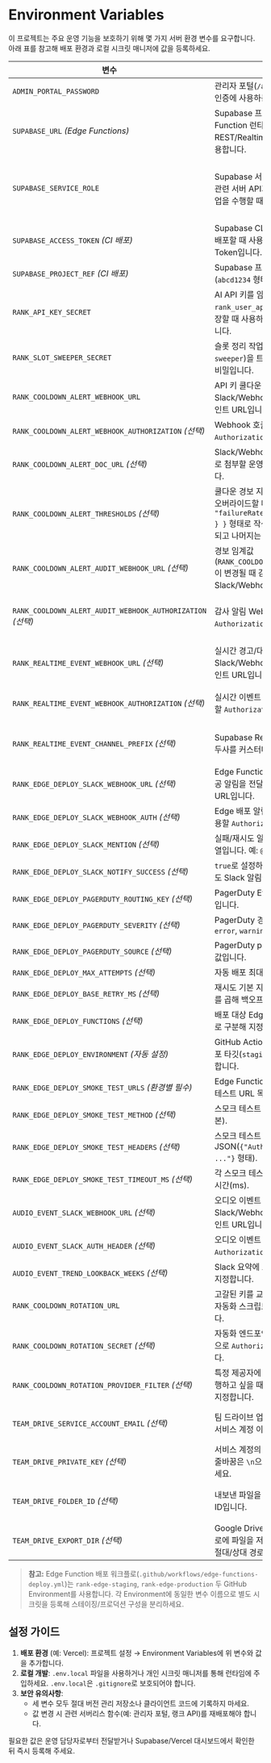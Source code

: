 # Environment Variables

이 프로젝트는 주요 운영 기능을 보호하기 위해 몇 가지 서버 환경 변수를 요구합니다. 아래 표를 참고해 배포 환경과 로컬 시크릿 매니저에 값을 등록하세요.

| 변수                                                       | 설명                                                                                                                                                                      | 사용 위치                                                                                                                                                                             | 비고                                                                                                                                                                            |
| ---------------------------------------------------------- | ------------------------------------------------------------------------------------------------------------------------------------------------------------------------- | ------------------------------------------------------------------------------------------------------------------------------------------------------------------------------------- | ------------------------------------------------------------------------------------------------------------------------------------------------------------------------------- |
| `ADMIN_PORTAL_PASSWORD`                                    | 관리자 포털(`/admin/portal`) 접근 시 인증에 사용하는 비밀번호입니다.                                                                                                      | `pages/admin/portal.js`, `pages/api/admin/login.js`                                                                                                                                   | **서버 전용** 변수입니다. 브라우저에 노출되지 않도록 서버 환경에만 설정하세요.                                                                                                  |
| `SUPABASE_URL` _(Edge Functions)_                          | Supabase 프로젝트 URL. Edge Function 런타임이 직접 REST/Realtime 호출을 수행할 때 사용합니다.                                                                             | `supabase/functions/_shared/supabaseClient.ts`                                                                                                                                        | `NEXT_PUBLIC_SUPABASE_URL`과 동일한 값을 설정하세요.                                                                                                                            |
| `SUPABASE_SERVICE_ROLE`                                    | Supabase 서비스 롤 키로, 랭크 게임 관련 서버 API가 보호 테이블에 쓰기 작업을 수행할 때 사용합니다.                                                                        | `lib/rank/db.js`, `pages/api/rank/*.js`, `supabase/functions/_shared/supabaseClient.ts`                                                                                               | Supabase 프로젝트 설정의 `service_role` 키 값을 그대로 사용합니다. 절대 클라이언트에 노출하지 마세요. Edge Function 환경에서는 `SUPABASE_SERVICE_ROLE_KEY` 변수명도 허용됩니다. |
| `SUPABASE_ACCESS_TOKEN` _(CI 배포)_                        | Supabase CLI가 Edge Function을 배포할 때 사용하는 Personal Access Token입니다.                                                                                            | `scripts/deploy-edge-functions.js`, CI 파이프라인                                                                                                                                     | GitHub Actions 등의 시크릿 스토어에 저장해 CLI 인증에 사용하세요.                                                                                                               |
| `SUPABASE_PROJECT_REF` _(CI 배포)_                         | Supabase 프로젝트 참조 ID (`abcd1234` 형태)입니다.                                                                                                                        | `scripts/deploy-edge-functions.js`, CI 파이프라인                                                                                                                                     | CLI 배포 대상 프로젝트와 일치하도록 설정합니다.                                                                                                                                 |
| `RANK_API_KEY_SECRET`                                      | AI API 키를 암호화해 `rank_user_api_keyring` 테이블에 저장할 때 사용하는 32바이트 비밀 키입니다.                                                                          | `lib/rank/encryption.js`, `lib/rank/userApiKeyring.js`, `pages/api/rank/user-api-keyring.js`                                                                                          | Base64로 인코딩된 32바이트 값을 권장합니다. 미설정 시 서버가 즉시 오류를 발생시키므로 필수로 등록하세요.                                                                        |
| `RANK_SLOT_SWEEPER_SECRET`                                 | 슬롯 정리 작업(`/api/rank/slot-sweeper`)을 트리거할 때 사용하는 공유 비밀입니다.                                                                                          | `pages/api/rank/slot-sweeper.js`, `docs/slot-sweeper-schedule.md`                                                                                                                     | 크론 잡이나 백오피스에서 호출 시 쿼리 파라미터 `secret` 값으로 전달합니다. 현재 기본값은 `171819`입니다.                                                                        |
| `RANK_COOLDOWN_ALERT_WEBHOOK_URL`                          | API 키 쿨다운 발생 시 Slack/Webhook 알림을 보낼 엔드포인트 URL입니다.                                                                                                     | `lib/rank/cooldownAutomation.js`, `pages/api/rank/cooldown-report.js`, `pages/api/rank/cooldown-digest.js`                                                                            | 미설정 시 경보는 건너뜁니다.                                                                                                                                                    |
| `RANK_COOLDOWN_ALERT_WEBHOOK_AUTHORIZATION` _(선택)_       | Webhook 호출에 사용할 `Authorization` 헤더 값입니다.                                                                                                                      | `lib/rank/cooldownAutomation.js`                                                                                                                                                      | 필요하지 않다면 비워 두세요.                                                                                                                                                    |
| `RANK_COOLDOWN_ALERT_DOC_URL` _(선택)_                     | Slack/Webhook 알림 본문에 자동으로 첨부할 운영 가이드 문서 URL입니다.                                                                                                     | `lib/rank/cooldownAutomation.js`, `pages/api/rank/cooldown-report.js`, `pages/api/rank/cooldown-digest.js`                                                                            | 미설정 시 저장소 기본 문서 링크가 사용됩니다.                                                                                                                                   |
| `RANK_COOLDOWN_ALERT_THRESHOLDS` _(선택)_                  | 쿨다운 경보 지표 임계값을 JSON으로 오버라이드할 때 사용합니다. `{ "failureRate": { "warning": 0.3 } }` 형태로 작성하면 해당 항목만 교체되고 나머지는 기본값이 유지됩니다. | `pages/api/rank/cooldown-telemetry.js`, `lib/rank/cooldownAlertThresholds.js`                                                                                                         | 파싱에 실패하면 기본값이 적용되며, `null`을 지정하면 해당 임계값 비교가 비활성화됩니다.                                                                                         |
| `RANK_COOLDOWN_ALERT_AUDIT_WEBHOOK_URL` _(선택)_           | 경보 임계값(`RANK_COOLDOWN_ALERT_THRESHOLDS`)이 변경될 때 감사 알림을 전송할 Slack/Webhook URL입니다.                                                                     | `lib/rank/cooldownAlertThresholdAuditTrail.js`                                                                                                                                        | 미설정 시 일반 경보용 Webhook(`RANK_COOLDOWN_ALERT_WEBHOOK_URL`)이 재사용됩니다.                                                                                                |
| `RANK_COOLDOWN_ALERT_AUDIT_WEBHOOK_AUTHORIZATION` _(선택)_ | 감사 알림 Webhook 호출 시 사용할 `Authorization` 헤더 값입니다.                                                                                                           | `lib/rank/cooldownAlertThresholdAuditTrail.js`                                                                                                                                        | 설정하지 않으면 일반 경보 토큰(`RANK_COOLDOWN_ALERT_WEBHOOK_AUTHORIZATION`) 또는 `RANK_COOLDOWN_ALERT_WEBHOOK_TOKEN`이 순차적으로 재사용됩니다.                                 |
| `RANK_REALTIME_EVENT_WEBHOOK_URL` _(선택)_                 | 실시간 경고/대역 이벤트를 Slack/Webhook으로 전파할 엔드포인트 URL입니다.                                                                                                  | `pages/api/rank/log-turn.js`, `lib/rank/realtimeEventNotifications.js`, `supabase/functions/rank-match-timeline`, `supabase/functions/rank-api-key-rotation`                          | 설정 시 경고·대역 이벤트가 즉시 알림으로 전달됩니다.                                                                                                                            |
| `RANK_REALTIME_EVENT_WEBHOOK_AUTHORIZATION` _(선택)_       | 실시간 이벤트 Webhook 호출 시 사용할 `Authorization` 헤더 값입니다.                                                                                                       | `lib/rank/realtimeEventNotifications.js`, `supabase/functions/rank-match-timeline`, `supabase/functions/rank-api-key-rotation`                                                        | 필요한 경우 `RANK_REALTIME_EVENT_WEBHOOK_TOKEN` 또는 동일 용도의 토큰을 대신 사용할 수 있습니다.                                                                                |
| `RANK_REALTIME_EVENT_CHANNEL_PREFIX` _(선택)_              | Supabase Realtime 채널 이름의 접두사를 커스터마이즈합니다.                                                                                                                | `lib/rank/realtimeEventNotifications.js`, `components/rank/StartClient/useStartClientEngine.js`, `supabase/functions/rank-match-timeline`, `supabase/functions/rank-api-key-rotation` | 기본값은 `rank-session`이며, 다중 환경에서 채널 이름이 충돌할 때만 조정하세요.                                                                                                  |
| `RANK_EDGE_DEPLOY_SLACK_WEBHOOK_URL` _(선택)_              | Edge Function 배포 실패·재시도·성공 알림을 전달할 Slack/Webhook URL입니다.                                                                                                | `scripts/deploy-edge-functions.js`                                                                                                                                                    | 미설정 시 Slack 알림은 전송되지 않습니다.                                                                                                                                       |
| `RANK_EDGE_DEPLOY_SLACK_WEBHOOK_AUTH` _(선택)_             | Edge 배포 알림 Webhook 호출 시 사용할 `Authorization` 헤더 값입니다.                                                                                                      | `scripts/deploy-edge-functions.js`                                                                                                                                                    | Webhook이 토큰을 요구할 때만 설정하세요.                                                                                                                                        |
| `RANK_EDGE_DEPLOY_SLACK_MENTION` _(선택)_                  | 실패/재시도 알림에 추가할 멘션 문자열입니다. 예: `@oncall`.                                                                                                               | `scripts/deploy-edge-functions.js`                                                                                                                                                    | Slack Webhook을 설정했다면 필요한 멘션을 지정하세요.                                                                                                                            |
| `RANK_EDGE_DEPLOY_SLACK_NOTIFY_SUCCESS` _(선택)_           | `true`로 설정하면 재시도 후 성공 시에도 Slack 알림이 전송됩니다.                                                                                                          | `scripts/deploy-edge-functions.js`                                                                                                                                                    | 기본값은 `false`입니다.                                                                                                                                                         |
| `RANK_EDGE_DEPLOY_PAGERDUTY_ROUTING_KEY` _(선택)_          | PagerDuty Events API v2 라우팅 키입니다.                                                                                                                                  | `scripts/deploy-edge-functions.js`                                                                                                                                                    | 설정 시 최종 실패 시 PagerDuty 경보를 트리거합니다.                                                                                                                             |
| `RANK_EDGE_DEPLOY_PAGERDUTY_SEVERITY` _(선택)_             | PagerDuty 경보 심각도(`critical`, `error`, `warning`, `info`).                                                                                                            | `scripts/deploy-edge-functions.js`                                                                                                                                                    | 기본값은 `critical`입니다.                                                                                                                                                      |
| `RANK_EDGE_DEPLOY_PAGERDUTY_SOURCE` _(선택)_               | PagerDuty payload의 `source` 필드 값입니다.                                                                                                                               | `scripts/deploy-edge-functions.js`                                                                                                                                                    | 기본값은 `rank-edge-deploy`입니다.                                                                                                                                              |
| `RANK_EDGE_DEPLOY_MAX_ATTEMPTS` _(선택)_                   | 자동 배포 최대 시도 횟수입니다.                                                                                                                                           | `scripts/deploy-edge-functions.js`                                                                                                                                                    | 기본값은 3회입니다.                                                                                                                                                             |
| `RANK_EDGE_DEPLOY_BASE_RETRY_MS` _(선택)_                  | 재시도 기본 지연(ms)으로, 시도 번호를 곱해 백오프를 계산합니다.                                                                                                           | `scripts/deploy-edge-functions.js`                                                                                                                                                    | 기본값은 60,000ms(60초)입니다.                                                                                                                                                  |
| `RANK_EDGE_DEPLOY_FUNCTIONS` _(선택)_                      | 배포 대상 Edge Function 이름을 쉼표로 구분해 지정합니다.                                                                                                                  | `scripts/deploy-edge-functions.js`                                                                                                                                                    | 기본값은 `rank-match-timeline,rank-api-key-rotation`입니다.                                                                                                                     |
| `RANK_EDGE_DEPLOY_ENVIRONMENT` _(자동 설정)_               | GitHub Actions 워크플로가 현재 배포 타깃(`staging`/`production`)을 주입합니다.                                                                                            | `.github/workflows/edge-functions-deploy.yml`                                                                                                                                         | 수동으로 수정하지 마세요.                                                                                                                                                       |
| `RANK_EDGE_DEPLOY_SMOKE_TEST_URLS` _(환경별 필수)_         | Edge Function 배포 후 호출할 스모크 테스트 URL 목록(쉼표 구분)입니다.                                                                                                     | `scripts/deploy-edge-functions.js`                                                                                                                                                    | 프로덕션/스테이징 환경 시크릿에 각각 지정하세요.                                                                                                                                |
| `RANK_EDGE_DEPLOY_SMOKE_TEST_METHOD` _(선택)_              | 스모크 테스트 HTTP 메서드(`GET` 기본).                                                                                                                                    | `scripts/deploy-edge-functions.js`                                                                                                                                                    | 설정하지 않으면 `GET`을 사용합니다.                                                                                                                                             |
| `RANK_EDGE_DEPLOY_SMOKE_TEST_HEADERS` _(선택)_             | 스모크 테스트 호출에 사용할 헤더 JSON(`{"Authorization":"Bearer ..."}` 형태).                                                                                             | `scripts/deploy-edge-functions.js`                                                                                                                                                    | JSON 형식이 잘못되면 배포가 중단됩니다.                                                                                                                                         |
| `RANK_EDGE_DEPLOY_SMOKE_TEST_TIMEOUT_MS` _(선택)_          | 각 스모크 테스트에 허용할 최대 대기 시간(ms).                                                                                                                             | `scripts/deploy-edge-functions.js`                                                                                                                                                    | 기본값은 15,000ms입니다.                                                                                                                                                        |
| `AUDIO_EVENT_SLACK_WEBHOOK_URL` _(선택)_                   | 오디오 이벤트 주간 추이를 Slack/Webhook으로 전송할 엔드포인트 URL입니다.                                                                                                  | `scripts/notify-audio-event-trends.js`, `/.github/workflows/*.yml`                                                                                                                    | 미설정 시 주간 알림 단계가 자동으로 건너뜁니다.                                                                                                                                 |
| `AUDIO_EVENT_SLACK_AUTH_HEADER` _(선택)_                   | 오디오 이벤트 알림 호출 시 사용할 `Authorization` 헤더 값입니다.                                                                                                          | `scripts/notify-audio-event-trends.js`                                                                                                                                                | 웹훅이 인증을 요구할 때만 설정하세요.                                                                                                                                           |
| `AUDIO_EVENT_TREND_LOOKBACK_WEEKS` _(선택)_                | Slack 요약에 포함할 주간 누적 범위를 지정합니다.                                                                                                                          | `scripts/notify-audio-event-trends.js`                                                                                                                                                | 1~52 사이 정수를 권장하며, 기본값은 12주입니다.                                                                                                                                 |
| `RANK_COOLDOWN_ROTATION_URL`                               | 고갈된 키를 교체하거나 비활성화하는 자동화 스크립트 엔드포인트 URL입니다.                                                                                                 | `lib/rank/cooldownAutomation.js`, `pages/api/rank/cooldown-report.js`, `pages/api/rank/cooldown-digest.js`                                                                            | 설정 시 경보 직후 자동화 요청이 발송됩니다.                                                                                                                                     |
| `RANK_COOLDOWN_ROTATION_SECRET` _(선택)_                   | 자동화 엔드포인트 호출 시 사용할 토큰으로 `Authorization` 헤더에 주입됩니다.                                                                                              | `lib/rank/cooldownAutomation.js`                                                                                                                                                      | 엔드포인트에서 인증이 필요할 때만 설정하세요.                                                                                                                                   |
| `RANK_COOLDOWN_ROTATION_PROVIDER_FILTER` _(선택)_          | 특정 제공자에 대해서만 자동 교체를 실행하고 싶을 때 소문자 제공자 명칭을 지정합니다.                                                                                      | `lib/rank/cooldownAutomation.js`                                                                                                                                                      | 미설정 시 모든 제공자에 대해 자동 교체가 시도됩니다.                                                                                                                            |
| `TEAM_DRIVE_SERVICE_ACCOUNT_EMAIL` _(선택)_                | 팀 드라이브 업로드에 사용할 Google 서비스 계정 이메일입니다.                                                                                                              | `lib/rank/teamDriveUploader.js`, `pages/api/rank/upload-cooldown-timeline.js`                                                                                                         | `TEAM_DRIVE_PRIVATE_KEY`, `TEAM_DRIVE_FOLDER_ID`와 함께 설정하면 Google Drive에 직접 업로드합니다.                                                                              |
| `TEAM_DRIVE_PRIVATE_KEY` _(선택)_                          | 서비스 계정의 비공개 키 문자열입니다. 줄바꿈은 `\n`으로 이스케이프해 입력하세요.                                                                                          | `lib/rank/teamDriveUploader.js`, `pages/api/rank/upload-cooldown-timeline.js`                                                                                                         | 보안상 서버 환경 변수에만 저장하세요.                                                                                                                                           |
| `TEAM_DRIVE_FOLDER_ID` _(선택)_                            | 내보낸 파일을 저장할 팀 드라이브 폴더 ID입니다.                                                                                                                           | `lib/rank/teamDriveUploader.js`, `pages/api/rank/upload-cooldown-timeline.js`                                                                                                         | 미설정 시 루트에 업로드되며, `TEAM_DRIVE_EXPORT_DIR`이 지정되면 파일 시스템 경로가 우선합니다.                                                                                  |
| `TEAM_DRIVE_EXPORT_DIR` _(선택)_                           | Google Drive 대신 로컬/마운트된 경로에 파일을 저장하고 싶을 때 지정하는 절대/상대 경로입니다.                                                                             | `lib/rank/teamDriveUploader.js`, `pages/api/rank/upload-cooldown-timeline.js`                                                                                                         | 서비스 계정 설정이 없어도 경로만 지정하면 파일 복사가 수행됩니다.                                                                                                               |

> **참고:** Edge Function 배포 워크플로(`.github/workflows/edge-functions-deploy.yml`)는 `rank-edge-staging`, `rank-edge-production` 두 GitHub Environment를 사용합니다. 각 Environment에 동일한 변수 이름으로 별도 시크릿을 등록해 스테이징/프로덕션 구성을 분리하세요.

## 설정 가이드

1. **배포 환경** (예: Vercel): 프로젝트 설정 → Environment Variables에 위 변수와 값을 추가합니다.
2. **로컬 개발**: `.env.local` 파일을 사용하거나 개인 시크릿 매니저를 통해 런타임에 주입하세요. `.env.local`은 `.gitignore`로 보호되어야 합니다.
3. **보안 유의사항**:
   - 세 변수 모두 절대 버전 관리 저장소나 클라이언트 코드에 기록하지 마세요.
   - 값 변경 시 관련 서버리스 함수(예: 관리자 포털, 랭크 API)를 재배포해야 합니다.

필요한 값은 운영 담당자로부터 전달받거나 Supabase/Vercel 대시보드에서 확인한 뒤 즉시 등록해 주세요.
